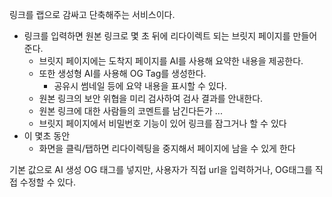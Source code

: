 링크를 랩으로 감싸고 단축해주는 서비스이다.

- 링크를 입력하면 원본 링크로 몇 초 뒤에 리다이렉트 되는 브릿지 페이지를 만들어 준다.
	- 브릿지 페이지에는 도착지 페이지를 AI를 사용해 요약한 내용을 제공한다.
	- 또한 생성형 AI를 사용해 OG Tag를 생성한다.
		- 공유시 썸네일 등에 요약 내용을 표시할 수 있다.
	- 원본 링크의 보안 위협을 미리 검사하여 검사 결과를 안내한다.
	- 원본 링크에 대한 사람들의 코멘트를 남긴다든가 ...
	- 브릿지 페이지에서 비밀번호 기능이 있어 링크를 잠그거나 할 수 있다
- 이 몇초 동안
	- 화면을 클릭/탭하면 리다이렉팅을 중지해서 페이지에 남을 수 있게 한다


기본 값으로 AI 생성 OG 태그를 넣지만, 사용자가 직접 url을 입력하거나, OG태그를 직접 수정할 수 있다.